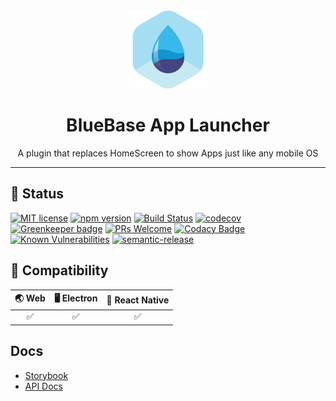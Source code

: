 <div align="center">
	<img width=125 height=125 src="assets/common/logo.png">
  <h1>
		BlueBase App Launcher
	</h1>
  <p>A plugin that replaces HomeScreen to show Apps just like any mobile OS</p>
</div>

<hr />

## 🎊 Status

[![MIT license](https://img.shields.io/badge/license-MIT-brightgreen.svg)](http://opensource.org/licenses/MIT)
[![npm version](https://img.shields.io/npm/v/@bluebase/plugin-launcher.svg?style=flat)](https://npmjs.org/package/@bluebase/plugin-launcher "View this project on npm")
[![Build Status](https://travis-ci.com/BlueBaseJS/plugin-launcher.svg?branch=master)](https://travis-ci.com/BlueBaseJS/plugin-launcher)
[![codecov](https://codecov.io/gh/BlueBaseJS/plugin-launcher/branch/master/graph/badge.svg)](https://codecov.io/gh/BlueBaseJS/plugin-launcher)
[![Greenkeeper badge](https://badges.greenkeeper.io/BlueBaseJS/plugin-launcher.svg)](https://greenkeeper.io/) [![PRs Welcome](https://img.shields.io/badge/PRs-welcome-brightgreen.svg)](https://github.com/BlueBaseJS/plugin-launcher/blob/master/CONTRIBUTING.md)
[![Codacy Badge](https://api.codacy.com/project/badge/Grade/3c79162871414b6aa7c15d1a423adeca)](https://www.codacy.com/app/BlueBaseJS/plugin-launcher?utm_source=github.com&utm_medium=referral&utm_content=BlueBaseJS/plugin-launcher&utm_campaign=Badge_Grade)
[![Known Vulnerabilities](https://snyk.io/test/github/BlueBaseJS/plugin-launcher/badge.svg)](https://snyk.io/test/github/BlueBaseJS/plugin-launcher)
[![semantic-release](https://img.shields.io/badge/%20%20%F0%9F%93%A6%F0%9F%9A%80-semantic--release-e10079.svg)](https://github.com/semantic-release/semantic-release)

## 🤝 Compatibility

| 🌏 Web | 🖥 Electron | 📱 React Native |
| :----: | :---------: | :-------------: |
|    ✅   |      ✅      |        ✅        |

## Docs

-   [Storybook](https://BlueBaseJS.github.io/plugin-launcher/storybook/)
-   [API Docs](https://BlueBaseJS.github.io/plugin-launcher/)
